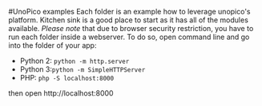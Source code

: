 #UnoPico examples
Each folder is an example how to leverage unopico's platform. Kitchen sink is a good place to start as it has all of the modules available.
*Please note* that due to browser security restriction, you have to run each folder inside a webserver. 
To do so, open command line and go into the folder of your app:
- Python 2: `python -m http.server` 
- Python 3:`python -m SimpleHTTPServer`
- PHP: `php -S localhost:8000`

then open http://localhost:8000
